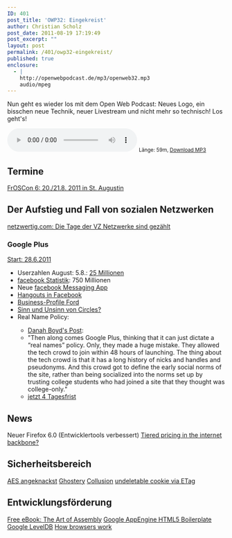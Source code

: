 ```yaml
---
ID: 401
post_title: 'OWP32: Eingekreist'
author: Christian Scholz
post_date: 2011-08-19 17:19:49
post_excerpt: ""
layout: post
permalink: /401/owp32-eingekreist/
published: true
enclosure:
  - |
    http://openwebpodcast.de/mp3/openweb32.mp3
    audio/mpeg
---
```

Nun geht es wieder los mit dem Open Web Podcast: Neues Logo, ein bisschen neue Technik, neuer Livestream und nicht mehr so technisch! Los geht's!

<audio controls>
  <source src="http://openwebpodcast.de/mp3/openweb32.mp3" type="audio/mpeg">
  Ihr Browser unterstützt diesen Audio-Player nicht.
</audio>
<small>Länge: 59m, <a href="http://openwebpodcast.de/mp3/openweb32.mp3">Download MP3</a></small>
<h2>Termine</h2>
<a href="http://www.froscon.de/">FrOSCon 6: 20./21.8. 2011 in St. Augustin</a>
<h2>Der Aufstieg und Fall von sozialen Netzwerken</h2>
<a href="News: http://netzwertig.com/2011/08/04/abstieg-die-tage-der-vz-netzwerke-sind-gezahlt/ ">netzwertig.com: Die Tage der VZ Netzwerke sind gezählt</a>
<h3>Google Plus</h3>
<a href="http://googleblog.blogspot.com/2011/06/introducing-google-project-real-life.html"> Start: 28.6.2011</a>
<ul>
	<li>Userzahlen August: 5.8.: <a href="http://enbeeone3.com/google-plus-reaches-25-million-users/">25 Millionen</a></li>
	<li><a href="http://www.facebook.com/press/info.php?statistics">facebook Statistik</a>: 750 Millionen</li>
	<li>Neue <a href="https://www.facebook.com/mobile/messenger">facebook Messaging App</a></li>
	<li><a href="http://techcrunch.com/2011/08/16/groupchat-tv-brings-a-google-hangouts-like-experience-to-facebook/">Hangouts in Facebook</a></li>
	<li><a href="https://plus.google.com/114277687548103339609/posts">Business-Profile Ford</a></li>
	<li><a href="http://mrtopf.de/blog/de/google-kreise/">Sinn und Unsinn von Circles?</a></li>
	<li>Real Name Policy:</li>
<ul>
	<li><a href="http://www.zephoria.org/thoughts/archives/2011/08/04/real-names.html">Danah Boyd's Post</a>:</li>
	<li>"Then along comes Google Plus, thinking that it can just dictate a “real names” policy. Only, they made a huge mistake. They allowed the tech crowd to join within 48 hours of launching. The thing about the tech crowd is that it has a long history of nicks and handles and pseudonyms. And this crowd got to define the early social norms of the site, rather than being socialized into the norms set up by trusting college students who had joined a site that they thought was college-only."</li>
	<li><a href="http://googleblog.blogspot.com/2011/06/introducing-google-project-">jetzt 4 Tagesfrist</a></li>
</ul>
</ul>
<h2>News</h2>
Neuer Firefox 6.0 (Entwicklertools verbessert)
<a href="http://arstechnica.com/tech-policy/news/2011/08/tiered-pricing-comes-to-the-internet-backbone.ars"> Tiered pricing in the internet backbone?</a>
<h2>Sicherheitsbereich</h2>
<a href="http://www.heise.de/newsticker/meldung/Erster-Kratzer-fuer-Kryptoalgorithmus-AES-1324532.html">AES angeknackst</a>
<a href="http://www.ghostery.com/"> Ghostery</a>
<a href="http://www.toolness.com/wp/2011/07/collusion/"> Collusion</a>
<a href="http://www.wired.com/epicenter/2011/07/undeletable-cookie/ "> undeletable cookie via ETag</a>
<h2>Entwicklungsförderung</h2>
<a href="http://www.readwriteweb.com/hack/2011/08/free-e-book-the-art-of-assembly.php"> Free eBook: The Art of Assembly</a>
<a href="http://metachris.org/2011/08/app-engine-boilerplate-2-0-using-html5-boilerplate-v2-on-google-app-engine/"> Google AppEngine HTML5 Boilerplate</a>
<a href="http://www.readwriteweb.com/hack/2011/07/google-open-sources-nosql-data.php"> Google LevelDB</a>
<a href="http://www.html5rocks.com/en/tutorials/internals/howbrowserswork/"> How browsers work</a>
